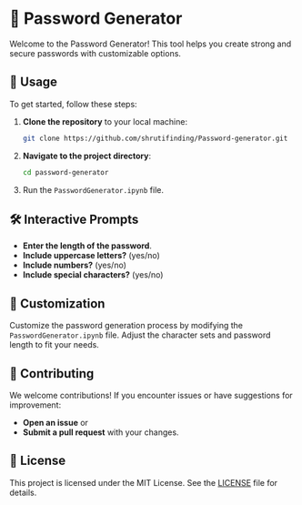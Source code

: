 # 🔐 Password Generator

Welcome to the Password Generator! This tool helps you create strong and secure passwords with customizable options. 

## 🚀 Usage

To get started, follow these steps:

1. **Clone the repository** to your local machine:
    ```bash
    git clone https://github.com/shrutifinding/Password-generator.git
    ```

2. **Navigate to the project directory**:
    ```bash
    cd password-generator
    ```

3. Run the `PasswordGenerator.ipynb` file.

## 🛠️ Interactive Prompts

- **Enter the length of the password**.
- **Include uppercase letters?** (yes/no)
- **Include numbers?** (yes/no)
- **Include special characters?** (yes/no)

## 🎨 Customization

Customize the password generation process by modifying the `PasswordGenerator.ipynb` file. Adjust the character sets and password length to fit your needs.

## 🤝 Contributing

We welcome contributions! If you encounter issues or have suggestions for improvement:

- **Open an issue** or
- **Submit a pull request** with your changes.

## 📄 License

This project is licensed under the MIT License. See the [LICENSE](LICENSE.md) file for details.
